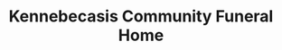 ---
title: "Kennebecasis Community Funeral Home"
url: /quispamsis/kennebecasis-community-funeral-home/
shop: funeral directors
---